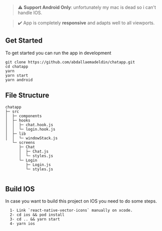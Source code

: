 > :warning: **Support Android Only**: unfortunately my mac is dead so i can't handle IOS.

> :heavy_check_mark: App is completely **responsive** and adapts well to all viewports.

## Get Started
To get started you can run the app in development

```
git clone https://github.com/abdallaemadeldin/chatapp.git
cd chatapp
yarn
yarn start
yarn android
```

## File Structure

```
chatapp
├─ src
│  ├─ components
│  ├─ hooks
│  │  ├─ chat.hook.js
│  │  └─ login.hook.js
│  ├─ lib
│  │  └─ windowStack.js
   └─ screens
      ├─ Chat
      │  ├─ Chat.js
      │  └─ styles.js
      └─ Login
         ├─ Login.js
         └─ styles.js
         
```
## Build IOS
In case you want to build this project on IOS you need to do some steps.
```
  1- Link `react-native-vector-icons` manually on xcode.
  2- cd ios && pod install
  3- cd .. && yarn start
  4- yarn ios
```
